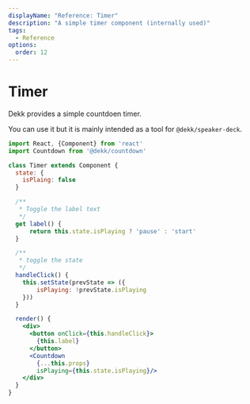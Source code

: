 ```yaml
---
displayName: "Reference: Timer"
description: "A simple timer component (internally used)"
tags: 
  - Reference
options:
  order: 12
---
```



# Timer

Dekk provides a simple countdoen timer.

You can use it but it is mainly intended as a tool for
`@dekk/speaker-deck`.

```jsx
import React, {Component} from 'react'
import Countdown from '@dekk/countdown'

class Timer extends Component {
  state: {
    isPlaing: false
  }

  /**
   * Toggle the label text
   */
  get label() {
      return this.state.isPlaying ? 'pause' : 'start'
  }

  /**
   * toggle the state
   */
  handleClick() {
    this.setState(prevState => ({
        isPlaying: !prevState.isPlaying
    }))
  }

  render() {
    <div>
      <button onClick={this.handleClick}>
        {this.label}
      </button>
      <Countdown
        {...this.props} 
        isPlaying={this.state.isPlaying}/>
    </div>
  }
}

```
